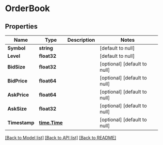 # OrderBook

## Properties
Name | Type | Description | Notes
------------ | ------------- | ------------- | -------------
**Symbol** | **string** |  | [default to null]
**Level** | **float32** |  | [default to null]
**BidSize** | **float32** |  | [optional] [default to null]
**BidPrice** | **float64** |  | [optional] [default to null]
**AskPrice** | **float64** |  | [optional] [default to null]
**AskSize** | **float32** |  | [optional] [default to null]
**Timestamp** | [**time.Time**](time.Time.md) |  | [optional] [default to null]

[[Back to Model list]](../README.md#documentation-for-models) [[Back to API list]](../README.md#documentation-for-api-endpoints) [[Back to README]](../README.md)


